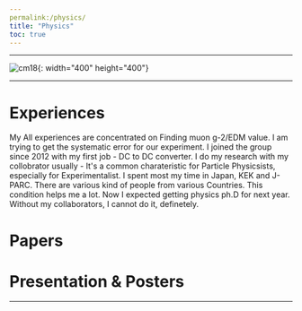 ```yaml
---
permalink:/physics/
title: "Physics"
toc: true
---
```

* * *
![cm18](https://user-images.githubusercontent.com/35910868/89367755-d6209a00-d714-11ea-883b-1bcd17c1deff.JPG){: width="400" height="400"}   
* * *
# Experiences

My All experiences are concentrated on Finding muon g-2/EDM value. I am trying to get the systematic error for our experiment. I joined the group since 2012 with my first job - DC to DC converter. I do my research with my collobrator usually - It's a common charateristic for Particle Physicsists, especially for Experimentalist. I spent most my time in Japan, KEK and J-PARC. There are various kind of people from various Countries. This condition helps me a lot. Now I expected getting physics ph.D for next year. Without my collaborators, I cannot do it, definetely. 


# Papers

# Presentation & Posters


---

